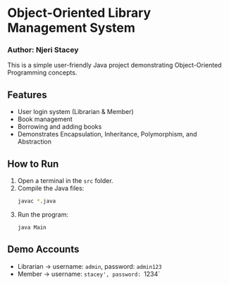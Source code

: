 # Object-Oriented Library Management System

### Author: Njeri Stacey

This is a simple user-friendly Java project demonstrating Object-Oriented Programming concepts.

## Features
- User login system (Librarian & Member)
- Book management
- Borrowing and adding books
- Demonstrates Encapsulation, Inheritance, Polymorphism, and Abstraction

## How to Run
1. Open a terminal in the `src` folder.
2. Compile the Java files:
   ```bash
   javac *.java
   ```
3. Run the program:
   ```bash
   java Main
   ```

## Demo Accounts
- Librarian → username: `admin`, password: `admin123`
- Member → username: `stacey', password: `1234`
  

